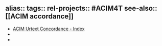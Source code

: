 alias::
tags::
rel-projects:: #ACIM4T 
see-also:: [[ACIM accordance]]
-
- [ACIM Urtext Concordance - Index](https://www.miraculousliving.com/pages/acim-urtext-concordance-index)
-
-